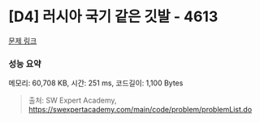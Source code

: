 # [D4] 러시아 국기 같은 깃발 - 4613 

[문제 링크](https://swexpertacademy.com/main/code/problem/problemDetail.do?contestProbId=AWQl9TIK8qoDFAXj) 

### 성능 요약

메모리: 60,708 KB, 시간: 251 ms, 코드길이: 1,100 Bytes



> 출처: SW Expert Academy, https://swexpertacademy.com/main/code/problem/problemList.do